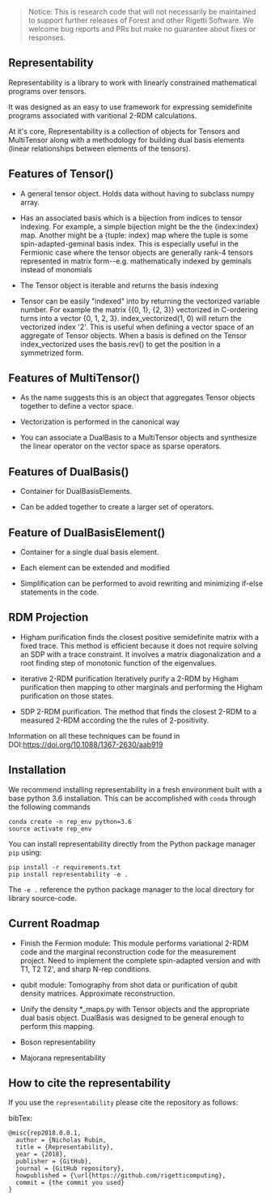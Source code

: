 >Notice: This is research code that will not necessarily be maintained to support further
>releases of Forest and other Rigetti Software. We welcome bug reports and PRs
>but make no guarantee about fixes or responses.

Representability
----------------

Representability is a library to work with linearly constrained mathematical programs over tensors.

It was designed as an easy to use framework for expressing semidefinite programs associated with varitional
2-RDM calculations.

At it's core, Representability is a collection of objects for Tensors and MultiTensor along with a methodology
for building dual basis elements (linear relationships between elements of the tensors).

Features of Tensor()
--------------------
* A general tensor object.  Holds data without having to subclass numpy array.

* Has an associated basis which is a bijection from indices to tensor indexing.  For example, a simple bijection might
be the the {index:index} map.  Another might be a {tuple: index} map where the tuple is some spin-adapted-geminal basis index.  This
is especially useful in the Fermionic case where the tensor objects are generally rank-4 tensors represented in matrix
form--e.g. mathematically indexed by geminals instead of monomials

* The Tensor object is iterable and returns the basis indexing

* Tensor can be easily "indexed" into by returning the vectorized variable number.  For example the matrix
{{0, 1}, {2, 3}} vectorized in C-ordering turns into a vector {0, 1, 2, 3}.  index_vectorized(1, 0) will return the
vectorized index '2'.  This is useful when defining a vector space of an aggregate of Tensor objects.  When a basis is
defined on the Tensor index_vectorized uses the basis.rev() to get the position in a symmetrized form.

Features of MultiTensor()
------------------------

* As the name suggests this is an object that aggregates Tensor objects together to define a vector space.

* Vectorization is performed in the canonical way

* You can associate a DualBasis to a MultiTensor objects and synthesize the linear operator on the vector space as
sparse operators.

Features of DualBasis()
-----------------------

* Container for DualBasisElements.

* Can be added together to create a larger set of operators.

Feature of DualBasisElement()
-----------------------------

* Container for a single dual basis element.

* Each element can be extended and modified

* Simplification can be performed to avoid rewriting and minimizing if-else statements in the code.

RDM Projection
--------------

* Higham purification finds the closest positive semidefinite matrix with a fixed trace.  This method is efficient
because it does not require solving an SDP with a trace constraint.  It involves a matrix diagonalization and a
root finding step of monotonic function of the eigenvalues.

* iterative 2-RDM purification  Iteratively purify a 2-RDM by Higham purification then mapping to
other marginals and performing the Higham purification on those states.

* SDP 2-RDM purification. The method that finds the closest 2-RDM to a measured 2-RDM according the the rules of
2-positivity.

Information on all these techniques can be found in DOI:https://doi.org/10.1088/1367-2630/aab919


## Installation

We recommend installing representability in a fresh environment built with a base python 3.6 installation.
This can be accomplished with `conda` through the following commands

```
conda create -n rep_env python=3.6
source activate rep_env
```

You can install representability directly from the Python package manager `pip` using:
```
pip install -r requirements.txt
pip install representability -e .
```

The `-e .` reference the python package manager to the local directory for library source-code.

Current Roadmap
---------------

* Finish the Fermion module: This module performs variational 2-RDM code and the marginal reconstruction code for the
measurement project.  Need to implement the complete spin-adapted version and with T1, T2 T2', and sharp N-rep
conditions.

* qubit module: Tomography from shot data or purification of qubit density matrices.  Approximate reconstruction.

* Unify the density *_maps.py with Tensor objects and the appropriate dual basis object.  DualBasis was designed
to be general enough to perform this mapping.

* Boson representability

* Majorana representability


## How to cite the representability

If you use the `representability` please cite the repository as follows:

bibTex:
```
@misc{rep2018.0.0.1,
  author = {Nicholas Rubin,
  title = {Representability},
  year = {2018},
  publisher = {GitHub},
  journal = {GitHub repository},
  howpublished = {\url{https://github.com/rigetticomputing},
  commit = {the commit you used}
}
```
